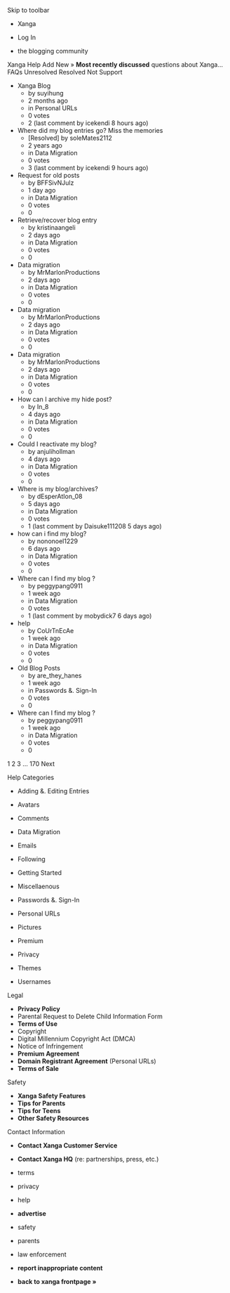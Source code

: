 Skip to toolbar

*   Xanga

*   Log In

*   the blogging community

Xanga Help Add New » **Most recently discussed** questions about Xanga… FAQs Unresolved Resolved Not Support

*   Xanga Blog
    *   by suyihung
    *   2 months ago
    *   in Personal URLs
    *   0 votes
    *   2 (last comment by icekendi 8 hours ago)
*   Where did my blog entries go? Miss the memories
    *   \[Resolved\] by soleMates2112
    *   2 years ago
    *   in Data Migration
    *   0 votes
    *   3 (last comment by icekendi 9 hours ago)
*   Request for old posts
    *   by BFFSivNJulz
    *   1 day ago
    *   in Data Migration
    *   0 votes
    *   0
*   Retrieve/recover blog entry
    *   by kristinaangeli
    *   2 days ago
    *   in Data Migration
    *   0 votes
    *   0
*   Data migration
    *   by MrMarlonProductions
    *   2 days ago
    *   in Data Migration
    *   0 votes
    *   0
*   Data migration
    *   by MrMarlonProductions
    *   2 days ago
    *   in Data Migration
    *   0 votes
    *   0
*   Data migration
    *   by MrMarlonProductions
    *   2 days ago
    *   in Data Migration
    *   0 votes
    *   0
*   How can I archive my hide post?
    *   by In\_8
    *   4 days ago
    *   in Data Migration
    *   0 votes
    *   0
*   Could I reactivate my blog?
    *   by anjulihollman
    *   4 days ago
    *   in Data Migration
    *   0 votes
    *   0
*   Where is my blog/archives?
    *   by dEsperAtIon\_08
    *   5 days ago
    *   in Data Migration
    *   0 votes
    *   1 (last comment by Daisuke111208 5 days ago)
*   how can i find my blog?
    *   by nononoel1229
    *   6 days ago
    *   in Data Migration
    *   0 votes
    *   0
*   Where can I find my blog ?
    *   by peggypang0911
    *   1 week ago
    *   in Data Migration
    *   0 votes
    *   1 (last comment by mobydick7 6 days ago)
*   help
    *   by CoUrTnEcAe
    *   1 week ago
    *   in Data Migration
    *   0 votes
    *   0
*   Old Blog Posts
    *   by are\_they\_hanes
    *   1 week ago
    *   in Passwords &. Sign-In
    *   0 votes
    *   0
*   Where can I find my blog ?
    *   by peggypang0911
    *   1 week ago
    *   in Data Migration
    *   0 votes
    *   0

1 2 3 ... 170 Next

Help Categories

*   Adding &. Editing Entries
*   Avatars
*   Comments
*   Data Migration
*   Emails
*   Following
*   Getting Started
*   Miscellaenous

*   Passwords &. Sign-In
*   Personal URLs
*   Pictures
*   Premium
*   Privacy
*   Themes
*   Usernames

Legal

*   **Privacy Policy**
*   Parental Request to Delete Child Information Form
*   **Terms of Use**
*   Copyright
*   Digital Millennium Copyright Act (DMCA)
*   Notice of Infringement
*   **Premium Agreement**
*   **Domain Registrant Agreement** (Personal URLs)
*   **Terms of Sale**

Safety

*   **Xanga Safety Features**
*   **Tips for Parents**
*   **Tips for Teens**
*   **Other Safety Resources**

Contact Information

*   **Contact Xanga Customer Service**
*   **Contact Xanga HQ** (re: partnerships, press, etc.)

*   terms
*   privacy
*   help
*   **advertise**

*   safety
*   parents
*   law enforcement
*   **report inappropriate content**

*   **back to xanga frontpage »**